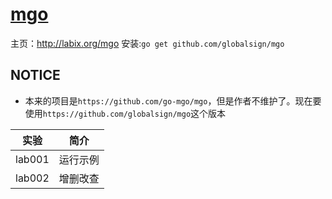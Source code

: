 # [mgo](https://github.com/globalsign/mgo)
主页：http://labix.org/mgo
安装:`go get github.com/globalsign/mgo`

## NOTICE
 - 本来的项目是`https://github.com/go-mgo/mgo`，但是作者不维护了。现在要使用`https://github.com/globalsign/mgo`这个版本

|实验|简介|
|---|---|
|lab001|运行示例|
|lab002|增删改查|
